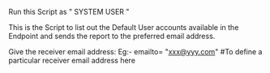 Run this Script as " SYSTEM USER "

This is the Script to list out the Default User accounts available in the Endpoint and sends the report to the preferred email address.

Give the receiver email address:
Eg:- emailto= "xxx@yyy.com"   #To define a particular receiver email address here